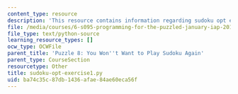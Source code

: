 ```yaml
---
content_type: resource
description: 'This resource contains information regarding sudoku opt exercise1.py. '
file: /media/courses/6-s095-programming-for-the-puzzled-january-iap-2018/ba74c35c87db1436afae84ae60eca56f_sudoku-opt-exercise1.py
file_type: text/python-source
learning_resource_types: []
ocw_type: OCWFile
parent_title: 'Puzzle 8: You Won''t Want to Play Sudoku Again'
parent_type: CourseSection
resourcetype: Other
title: sudoku-opt-exercise1.py
uid: ba74c35c-87db-1436-afae-84ae60eca56f
---
```

